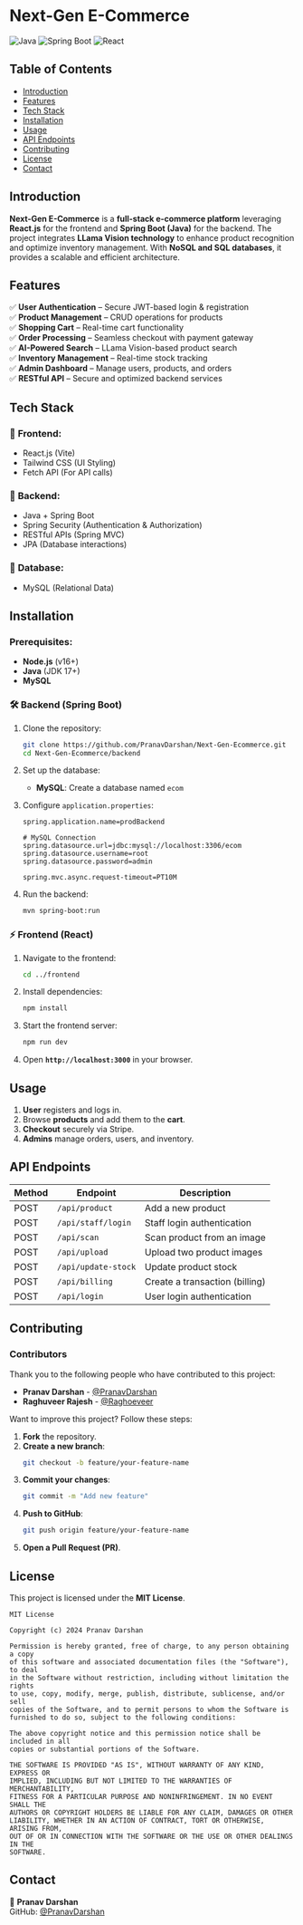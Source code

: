 # Next-Gen E-Commerce

![Java](https://img.shields.io/badge/Java-ED8B00?style=for-the-badge&logo=java&logoColor=white)
![Spring Boot](https://img.shields.io/badge/Spring%20Boot-6DB33F?style=for-the-badge&logo=spring-boot&logoColor=white)
![React](https://img.shields.io/badge/React-20232A?style=for-the-badge&logo=react&logoColor=61DAFB)

## Table of Contents
- [Introduction](#introduction)
- [Features](#features)
- [Tech Stack](#tech-stack)
- [Installation](#installation)
- [Usage](#usage)
- [API Endpoints](#api-endpoints)
- [Contributing](#contributing)
- [License](#license)
- [Contact](#contact)

## Introduction

**Next-Gen E-Commerce** is a **full-stack e-commerce platform** leveraging **React.js** for the frontend and **Spring Boot (Java)** for the backend. The project integrates **LLama Vision technology** to enhance product recognition and optimize inventory management. With **NoSQL and SQL databases**, it provides a scalable and efficient architecture.

## Features

✅ **User Authentication** – Secure JWT-based login & registration  
✅ **Product Management** – CRUD operations for products  
✅ **Shopping Cart** – Real-time cart functionality  
✅ **Order Processing** – Seamless checkout with payment gateway  
✅ **AI-Powered Search** – LLama Vision-based product search  
✅ **Inventory Management** – Real-time stock tracking  
✅ **Admin Dashboard** – Manage users, products, and orders  
✅ **RESTful API** – Secure and optimized backend services  

## Tech Stack

### 🔹 **Frontend**: 
- React.js (Vite)
- Tailwind CSS (UI Styling)
- Fetch API (For API calls)

### 🔹 **Backend**:
- Java + Spring Boot
- Spring Security (Authentication & Authorization)
- RESTful APIs (Spring MVC)
- JPA (Database interactions)

### 🔹 **Database**:
- MySQL (Relational Data)

## Installation

### Prerequisites:
- **Node.js** (v16+)
- **Java** (JDK 17+)
- **MySQL**

### 🛠 Backend (Spring Boot)
1. Clone the repository:
   ```sh
   git clone https://github.com/PranavDarshan/Next-Gen-Ecommerce.git
   cd Next-Gen-Ecommerce/backend
   ```

2. Set up the database:  
   - **MySQL**: Create a database named `ecom`  

3. Configure `application.properties`:
   ```properties
   spring.application.name=prodBackend
   
   # MySQL Connection
   spring.datasource.url=jdbc:mysql://localhost:3306/ecom
   spring.datasource.username=root
   spring.datasource.password=admin
   
   spring.mvc.async.request-timeout=PT10M
   ```

4. Run the backend:
   ```sh
   mvn spring-boot:run
   ```

### ⚡ Frontend (React)
1. Navigate to the frontend:
   ```sh
   cd ../frontend
   ```

2. Install dependencies:
   ```sh
   npm install
   ```

3. Start the frontend server:
   ```sh
   npm run dev
   ```

4. Open **`http://localhost:3000`** in your browser.

## Usage

1. **User** registers and logs in.
2. Browse **products** and add them to the **cart**.
3. **Checkout** securely via Stripe.
4. **Admins** manage orders, users, and inventory.

## API Endpoints

| Method | Endpoint                     | Description                      |
|--------|------------------------------|----------------------------------|
| POST   | `/api/product`               | Add a new product               |
| POST   | `/api/staff/login`           | Staff login authentication      |
| POST   | `/api/scan`                  | Scan product from an image      |
| POST   | `/api/upload`                | Upload two product images       |
| POST   | `/api/update-stock`          | Update product stock            |
| POST   | `/api/billing`               | Create a transaction (billing)  |
| POST   | `/api/login`                 | User login authentication       |

## Contributing

### Contributors

Thank you to the following people who have contributed to this project:

- **Pranav Darshan** - [@PranavDarshan](https://github.com/PranavDarshan)
- **Raghuveer Rajesh** - [@Raghoeveer](https://github.com/Raghoeveer)


Want to improve this project? Follow these steps:

1. **Fork** the repository.
2. **Create a new branch**:
   ```sh
   git checkout -b feature/your-feature-name
   ```
3. **Commit your changes**:
   ```sh
   git commit -m "Add new feature"
   ```
4. **Push to GitHub**:
   ```sh
   git push origin feature/your-feature-name
   ```
5. **Open a Pull Request (PR)**.

## License

This project is licensed under the **MIT License**.

```
MIT License

Copyright (c) 2024 Pranav Darshan

Permission is hereby granted, free of charge, to any person obtaining a copy
of this software and associated documentation files (the "Software"), to deal
in the Software without restriction, including without limitation the rights
to use, copy, modify, merge, publish, distribute, sublicense, and/or sell
copies of the Software, and to permit persons to whom the Software is
furnished to do so, subject to the following conditions:

The above copyright notice and this permission notice shall be included in all
copies or substantial portions of the Software.

THE SOFTWARE IS PROVIDED "AS IS", WITHOUT WARRANTY OF ANY KIND, EXPRESS OR
IMPLIED, INCLUDING BUT NOT LIMITED TO THE WARRANTIES OF MERCHANTABILITY,
FITNESS FOR A PARTICULAR PURPOSE AND NONINFRINGEMENT. IN NO EVENT SHALL THE
AUTHORS OR COPYRIGHT HOLDERS BE LIABLE FOR ANY CLAIM, DAMAGES OR OTHER
LIABILITY, WHETHER IN AN ACTION OF CONTRACT, TORT OR OTHERWISE, ARISING FROM,
OUT OF OR IN CONNECTION WITH THE SOFTWARE OR THE USE OR OTHER DEALINGS IN THE
SOFTWARE.
```

## Contact

📧 **Pranav Darshan**  
GitHub: [@PranavDarshan](https://github.com/PranavDarshan)  
